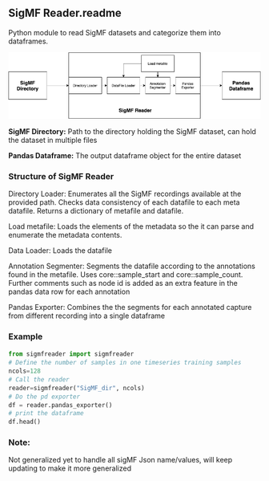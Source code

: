 ## SigMF Reader.readme

Python module to read SigMF datasets and categorize them into dataframes.  



![SigMF-reader block digram](https://github.com/sappyh/SigMF-reader/blob/master/SigMF-reader.png)



**SigMF Directory:** Path to the directory holding the SigMF dataset, can hold the dataset in multiple files

**Pandas Dataframe:** The output dataframe object for the entire dataset

### Structure of SigMF Reader

Directory Loader: Enumerates all the SigMF recordings available at the provided path. Checks data consistency of each datafile to each meta datafile. Returns a dictionary of metafile and datafile.

Load metafile: Loads the elements of the metadata so the it can parse and enumerate the metadata contents.

Data Loader: Loads the datafile

Annotation Segmenter: Segments the datafile according to the annotations found in the metafile. Uses core::sample_start and core::sample_count. Further comments such as node id is added as an extra feature in the pandas data row for each annotation

Pandas Exporter: Combines the the segments for each annotated capture from different recording into a single dataframe

### Example

```python
from sigmfreader import sigmfreader
# Define the number of samples in one timeseries training samples
ncols=128
# Call the reader
reader=sigmfreader("SigMF_dir", ncols)
# Do the pd exporter
df = reader.pandas_exporter()
# print the dataframe
df.head()
```



### Note:

Not generalized yet to handle all sigMF Json name/values, will keep updating to make it more generalized

